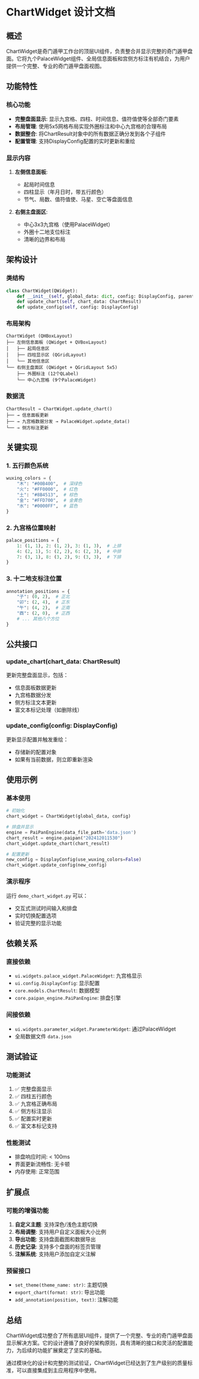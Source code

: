 # ChartWidget 设计文档

## 概述

ChartWidget是奇门遁甲工作台的顶层UI组件，负责整合并显示完整的奇门遁甲盘面。它将九个PalaceWidget组件、全局信息面板和宫侧方标注有机结合，为用户提供一个完整、专业的奇门遁甲盘面视图。

## 功能特性

### 核心功能
- **完整盘面显示**: 显示九宫格、四柱、时间信息、值符值使等全部奇门要素
- **布局管理**: 使用5x5网格布局实现外圈标注和中心九宫格的合理布局
- **数据整合**: 将ChartResult对象中的所有数据正确分发到各个子组件
- **配置管理**: 支持DisplayConfig配置的实时更新和重绘

### 显示内容
1. **左侧信息面板**:
   - 起局时间信息
   - 四柱显示（年月日时，带五行颜色）
   - 节气、局数、值符值使、马星、空亡等盘面信息

2. **右侧主盘面区**:
   - 中心3x3九宫格（使用PalaceWidget）
   - 外圈十二地支位标注
   - 清晰的边界和布局

## 架构设计

### 类结构
```python
class ChartWidget(QWidget):
    def __init__(self, global_data: dict, config: DisplayConfig, parent=None)
    def update_chart(self, chart_data: ChartResult)
    def update_config(self, config: DisplayConfig)
```

### 布局架构
```
ChartWidget (QHBoxLayout)
├── 左侧信息面板 (QWidget + QVBoxLayout)
│   ├── 起局信息区
│   ├── 四柱显示区 (QGridLayout)
│   └── 其他信息区
└── 右侧主盘面区 (QWidget + QGridLayout 5x5)
    ├── 外圈标注 (12个QLabel)
    └── 中心九宫格 (9个PalaceWidget)
```

### 数据流
```
ChartResult → ChartWidget.update_chart()
├── → 信息面板更新
├── → 九宫格数据分发 → PalaceWidget.update_data()
└── → 侧方标注更新
```

## 关键实现

### 1. 五行颜色系统
```python
wuxing_colors = {
    "木": "#00B400",  # 深绿色
    "火": "#FF0000",  # 红色  
    "土": "#8B4513",  # 棕色
    "金": "#FFD700",  # 金黄色
    "水": "#0000FF",  # 蓝色
}
```

### 2. 九宫格位置映射
```python
palace_positions = {
    1: (1, 1), 2: (1, 2), 3: (1, 3),  # 上排
    4: (2, 1), 5: (2, 2), 6: (2, 3),  # 中排
    7: (3, 1), 8: (3, 2), 9: (3, 3),  # 下排
}
```

### 3. 十二地支标注位置
```python
annotation_positions = {
    "子": (0, 2),  # 正北
    "卯": (2, 4),  # 正东
    "午": (4, 2),  # 正南
    "酉": (2, 0),  # 正西
    # ... 其他八个方位
}
```

## 公共接口

### update_chart(chart_data: ChartResult)
更新完整盘面显示，包括：
- 信息面板数据更新
- 九宫格数据分发
- 侧方标注文本更新
- 富文本标记处理（如删除线）

### update_config(config: DisplayConfig)
更新显示配置并触发重绘：
- 存储新的配置对象
- 如果有当前数据，则立即重新渲染

## 使用示例

### 基本使用
```python
# 初始化
chart_widget = ChartWidget(global_data, config)

# 排盘并显示
engine = PaiPanEngine(data_file_path='data.json')
chart_result = engine.paipan("202412011530")
chart_widget.update_chart(chart_result)

# 配置更新
new_config = DisplayConfig(use_wuxing_colors=False)
chart_widget.update_config(new_config)
```

### 演示程序
运行 `demo_chart_widget.py` 可以：
- 交互式测试时间输入和排盘
- 实时切换配置选项
- 验证完整的显示功能

## 依赖关系

### 直接依赖
- `ui.widgets.palace_widget.PalaceWidget`: 九宫格显示
- `ui.config.DisplayConfig`: 显示配置
- `core.models.ChartResult`: 数据模型
- `core.paipan_engine.PaiPanEngine`: 排盘引擎

### 间接依赖
- `ui.widgets.parameter_widget.ParameterWidget`: 通过PalaceWidget
- 全局数据文件 `data.json`

## 测试验证

### 功能测试
1. ✅ 完整盘面显示
2. ✅ 四柱五行颜色
3. ✅ 九宫格正确布局
4. ✅ 侧方标注显示
5. ✅ 配置实时更新
6. ✅ 富文本标记支持

### 性能测试
- 排盘响应时间: < 100ms
- 界面更新流畅性: 无卡顿
- 内存使用: 正常范围

## 扩展点

### 可能的增强功能
1. **自定义主题**: 支持深色/浅色主题切换
2. **布局调整**: 支持用户自定义面板大小比例
3. **导出功能**: 支持盘面截图和数据导出
4. **历史记录**: 支持多个盘面的标签页管理
5. **注解系统**: 支持用户添加自定义注解

### 预留接口
- `set_theme(theme_name: str)`: 主题切换
- `export_chart(format: str)`: 导出功能
- `add_annotation(position, text)`: 注解功能

## 总结

ChartWidget成功整合了所有底层UI组件，提供了一个完整、专业的奇门遁甲盘面显示解决方案。它的设计遵循了良好的架构原则，具有清晰的接口和灵活的配置能力，为后续的功能扩展奠定了坚实的基础。

通过模块化的设计和完整的测试验证，ChartWidget已经达到了生产级别的质量标准，可以直接集成到主应用程序中使用。
